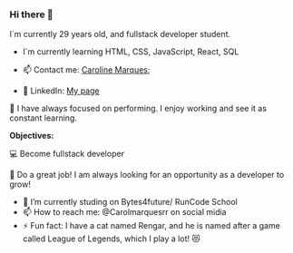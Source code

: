 ### Hi there 👋 

I´m currently 29 years old, and fullstack developer student.
  

- I´m currently learning
 HTML, CSS, JavaScript, React, SQL

- 📫 Contact me: [Caroline Marques](mailto:carolinemarques.civil@gmail.com);

- 📝 LinkedIn: [My page](https://www.linkedin.com/in/carolmarquesrr/)


:white_heart: I have always focused on performing. I enjoy working and see it as constant learning. 







 **Objectives:**

  
:computer: Become fullstack developer

🌸 Do a great job! I am always looking for an opportunity as a developer to grow!






- 🔭 I’m currently studing on Bytes4future/ RunCode School
- 📫 How to reach me: @Carolmarquesrr on social midia
- ⚡ Fun fact: I have a cat named Rengar, and he is named after a game called League of Legends, which I play a lot! :heart_eyes_cat:

